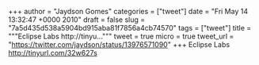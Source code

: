 
+++
author = "Jaydson Gomes"
categories = ["tweet"]
date = "Fri May 14 13:32:47 +0000 2010"
draft = false
slug = "7a5d435d538a5904bd915aba81f7856a4cb74570"
tags = ["tweet"]
title = """Eclipse Labs http://tinyu..."""
tweet = true
micro = true
tweet_url = "https://twitter.com/jaydson/status/13976571090"
+++
Eclipse Labs http://tinyurl.com/32w627s
